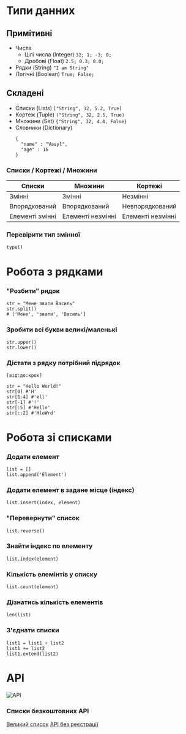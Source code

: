# Типи данних
## Примітивні
- Числа
	- Цілі числа (Integer)
		`32; 1; -3; 0;`
	- Дробові (Float)
		`2.5; 0.3; 0.0;`
- Рядки (String)
	`"I am String"`
- Логічні (Boolean)
	`True; False;`

## Складені
- Списки (Lists)
	`["String", 32, 5.2, True]`
- Кортеж (Tuple)
	`("String", 32, 2.5, True)`
- Множини (Set)
	`{"String", 32, 4.4, False}`
- Словники (Dictionary)
	```
	{
	  "name" : "Vasyl", 
	  "age" : 16
	}
	```

### Списки / Кортежі / Множини

| Списки          | Множини           | Кортежі           |
|-----------------|-------------------|-------------------|
| Змінні          | Змінні            | Незмінні          |
| Впорядкований   | Впорядкований     | Невпорядкований   |
| Елементі змінні | Елементі незмінні | Елементі незмінні |

### Перевірити тип змінної
```
type()
```

# Робота з рядками

### "Розбити" рядок 
```
str = "Мене звати Василь"
str.split()
# ['Мене', 'звати', 'Василь']
```

### Зробити всі букви великі/маленькі
```
str.upper()
str.lower()
```

### Дістати з рядку потрібний підрядок
`[від:до:крок]`
```
str = "Hello World!"
str[0] #'H'
str[1:4] #'ell'
str[-1] #'!'
str[:5] #'Hello'
str[::2] #'HloWrd'
```


# Робота зі списками

### Додати елемент
```
list = []
list.append('Element')
```

### Додати елемент в задане місце (індекс)
`list.insert(index, element)`

### "Перевернути" список
`list.reverse()`

### Знайти індекс по елементу
`list.index(element)`

### Кількість елемінтів у списку
`list.count(element)`

### Дізнатись кількість елементів
`len(list)`

### З'єднати списки
```
list1 = list1 + list2
list1 += list2
list1.extend(list2)
```

# API

![API](https://www.groovypost.com/wp-content/uploads/2020/03/what-is-an-api.png "API Architecture")

### Списки безкоштовних API
[Великий список](https://github.com/public-apis/public-apis)
[API без реєстрації](https://apipheny.io/free-api/)


